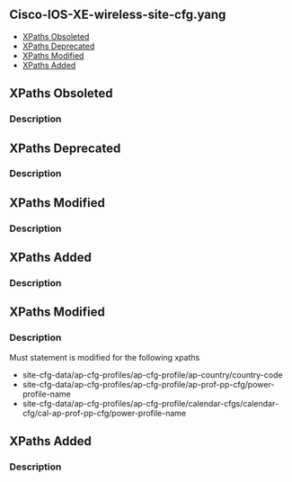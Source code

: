 ## Cisco-IOS-XE-wireless-site-cfg.yang


- [XPaths Obsoleted](#xpaths-obsoleted)
- [XPaths Deprecated](#xpaths-deprecated)
- [XPaths Modified](#xpaths-modified)
- [XPaths Added](#xpaths-added)

## XPaths Obsoleted

### Description

## XPaths Deprecated

### Description

## XPaths Modified

### Description

## XPaths Added

### Description

## XPaths Modified

### Description
Must statement is modified for the following xpaths
* site-cfg-data/ap-cfg-profiles/ap-cfg-profile/ap-country/country-code
* site-cfg-data/ap-cfg-profiles/ap-cfg-profile/ap-prof-pp-cfg/power-profile-name
* site-cfg-data/ap-cfg-profiles/ap-cfg-profile/calendar-cfgs/calendar-cfg/cal-ap-prof-pp-cfg/power-profile-name

## XPaths Added

### Description
